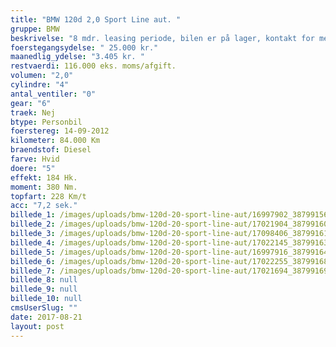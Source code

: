 ```yaml
---
title: "BMW 120d 2,0 Sport Line aut. "
gruppe: BMW
beskrivelse: "8 mdr. leasing periode, bilen er på lager, kontakt for mere info og bestil en prøvetur.\n\n - Fri km. \n\n - Klar til levering.\n\n - Mulighed for mekaniskgaranti.\n\n  ✔ Ingen km-begrænsning: Kør så meget du vil i hele perioden.\n\n ✔ Garantiforsikring tilbydes: Ingen uventede værksteds regninger.\n\n ✔ Mulighed for billig forsikring \n\n ✔ Vaskekort til Cirkel K: Vask bilen i hele landet hos Cirkel K.\n\n ✔ Skal vi hjælpe dig med at finde drømmebilen, tilbyder vi Danmarks bedste leasingpakker.\n\n"
foerstegangsydelse: " 25.000 kr."
maanedlig_ydelse: "3.405 kr. "
restvaerdi: 116.000 eks. moms/afgift.
volumen: "2,0"
cylindre: "4"
antal_ventiler: "0"
gear: "6"
traek: Nej
btype: Personbil
foerstereg: 14-09-2012
kilometer: 84.000 Km
braendstof: Diesel
farve: Hvid
doere: "5"
effekt: 184 Hk.
moment: 380 Nm.
topfart: 228 Km/t
acc: "7,2 sek."
billede_1: /images/uploads/bmw-120d-20-sport-line-aut/16997902_387991561557437_7347857504659259051_n.jpg
billede_2: /images/uploads/bmw-120d-20-sport-line-aut/17021904_387991601557433_7338551249683368474_n.jpg
billede_3: /images/uploads/bmw-120d-20-sport-line-aut/17098406_387991614890765_1307572568620579490_n.jpg
billede_4: /images/uploads/bmw-120d-20-sport-line-aut/17022145_387991631557430_9118252897495664174_n.jpg
billede_5: /images/uploads/bmw-120d-20-sport-line-aut/16997916_387991641557429_588714766483908079_n.jpg
billede_6: /images/uploads/bmw-120d-20-sport-line-aut/17022255_387991681557425_1745874168908861017_n.jpg
billede_7: /images/uploads/bmw-120d-20-sport-line-aut/17021694_387991691557424_2534218375592081846_n.jpg
billede_8: null
billede_9: null
billede_10: null
cmsUserSlug: ""
date: 2017-08-21 
layout: post
---
```


